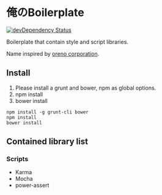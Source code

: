 # 俺のBoilerplate

[![devDependency Status](http://img.shields.io/david/dev/kubosho/ore-no-boilerplate.svg?style=flat-square)](https://david-dm.org/kubosho/ore-no-boilerplate#info=devDependencies)

Boilerplate that contain style and script libraries.

Name inspired by [oreno corporation](http://ja.wikipedia.org/wiki/%E4%BF%BA%E3%81%AE).

## Install

1. Please install a grunt and bower, npm as global options.
2. npm install
3. bower install

```
npm install -g grunt-cli bower
npm install
bower install
```

## Contained library list

### Scripts

- Karma
- Mocha
- power-assert
